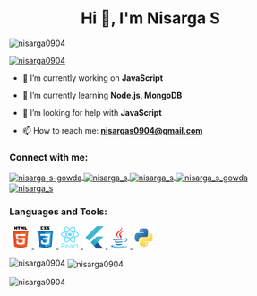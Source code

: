 <h1 align="center">Hi 👋, I'm Nisarga S</h1>
<p align="left">
  <img src="https://komarev.com/ghpvc/?username=nisarga0904&label=Profile%20views&color=0e75b6&style=flat" alt="nisarga0904" />
</p>

<p align="left">
  <a href="https://github.com/ryo-ma/github-profile-trophy">
    <img src="https://github-profile-trophy.vercel.app/?username=nisarga0904" alt="nisarga0904" />
  </a>
</p>

- 🔭 I’m currently working on **JavaScript**

- 🌱 I’m currently learning **Node.js, MongoDB**

- 🤝 I’m looking for help with **JavaScript**

- 📫 How to reach me: **nisargas0904@gmail.com**

<h3 align="left">Connect with me:</h3>
<p align="left">
  <a href="https://linkedin.com/in/nisarga-s-gowda" target="blank">
    <img align="center" src="https://raw.githubusercontent.com/rahuldkjain/github-profile-readme-generator/master/src/images/icons/Social/linked-in-alt.svg" alt="nisarga-s-gowda" height="30" width="40" />
  </a>
  <a href="https://www.codechef.com/users/nisarga_s" target="blank">
    <img align="center" src="https://cdn.jsdelivr.net/npm/simple-icons@3.1.0/icons/codechef.svg" alt="nisarga_s" height="30" width="40" />
  </a>
  <a href="https://www.hackerrank.com/nisarga_s" target="blank">
    <img align="center" src="https://raw.githubusercontent.com/rahuldkjain/github-profile-readme-generator/master/src/images/icons/Social/hackerrank.svg" alt="nisarga_s" height="30" width="40" />
  </a>
  <a href="https://codeforces.com/profile/nisarga_s_gowda" target="blank">
    <img align="center" src="https://raw.githubusercontent.com/rahuldkjain/github-profile-readme-generator/master/src/images/icons/Social/codeforces.svg" alt="nisarga_s_gowda" height="30" width="40" />
  </a>
  <a href="https://www.leetcode.com/nisarga_s" target="blank">
    <img align="center" src="https://raw.githubusercontent.com/rahuldkjain/github-profile-readme-generator/master/src/images/icons/Social/leet-code.svg" alt="nisarga_s" height="30" width="40" />
  </a>
</p>

<h3 align="left">Languages and Tools:</h3>
<p align="left">
  <a href="https://www.w3.org/html/" target="_blank" rel="noreferrer">
    <img src="https://raw.githubusercontent.com/devicons/devicon/master/icons/html5/html5-original-wordmark.svg" alt="html5" width="40" height="40"/>
  </a>
  <a href="https://www.w3schools.com/css/" target="_blank" rel="noreferrer">
    <img src="https://raw.githubusercontent.com/devicons/devicon/master/icons/css3/css3-original-wordmark.svg" alt="css3" width="40" height="40"/>
  </a>
  <a href="https://reactjs.org/" target="_blank" rel="noreferrer">
    <img src="https://raw.githubusercontent.com/devicons/devicon/master/icons/react/react-original-wordmark.svg" alt="react" width="40" height="40"/>
  </a>
  <a href="https://flutter.dev" target="_blank" rel="noreferrer">
    <img src="https://raw.githubusercontent.com/devicons/devicon/master/icons/flutter/flutter-original.svg" alt="flutter" width="40" height="40"/>
  </a>
  <a href="https://www.java.com" target="_blank" rel="noreferrer">
    <img src="https://raw.githubusercontent.com/devicons/devicon/master/icons/java/java-original.svg" alt="java" width="40" height="40"/>
  </a>
  <a href="https://www.python.org" target="_blank" rel="noreferrer">
    <img src="https://raw.githubusercontent.com/devicons/devicon/master/icons/python/python-original.svg" alt="python" width="40" height="40"/>
  </a>
</p>

<p><img align="left" src="https://github-readme-stats.vercel.app/api/top-langs?username=nisarga0904&show_icons=true&locale=en&layout=compact" alt="nisarga0904" /></p>

<p>&nbsp;<img align="center" src="https://github-readme-stats.vercel.app/api?username=nisarga0904&show_icons=true&locale=en" alt="nisarga0904" /></p>

<p><img align="center" src="https://github-readme-streak-stats.herokuapp.com/?user=nisarga0904&" alt="nisarga0904" /></p>
